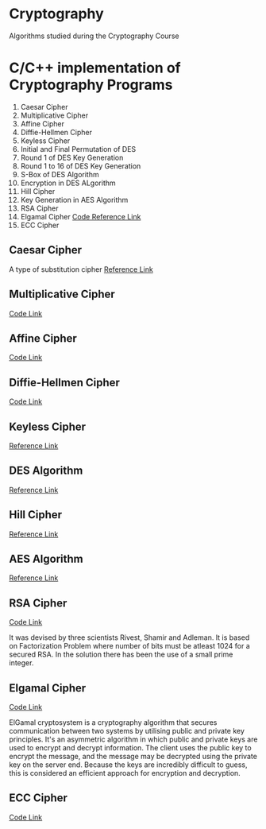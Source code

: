 # Cryptography
Algorithms studied during the Cryptography Course
# C/C++ implementation of Cryptography Programs 
1.  Caesar Cipher
2.  Multiplicative Cipher
3.  Affine Cipher
4.  Diffie-Hellmen Cipher
5.  Keyless Cipher
6.  Initial and Final Permutation of DES
7.  Round 1 of DES Key Generation
8.  Round 1 to 16 of DES Key Generation
9.  S-Box of DES Algorithm
10. Encryption in DES ALgorithm
11. Hill Cipher
12. Key Generation in AES Algorithm
13. RSA Cipher
14. Elgamal Cipher [Code Reference Link](https://github.com/DhruvDixitDD/ElGamal-based-Elliptic-Curve-Cryptography/blob/master/ElgamalEllipticCurve.cpp)
15. ECC Cipher

## Caesar Cipher
A type of substitution cipher 
[Reference Link](https://github.com/SourajitaDewasi/Cryptography/blob/main/Additive%20Cipher.c)

## Multiplicative Cipher
[Code Link](https://github.com/SourajitaDewasi/Cryptography/blob/main/Affine%20Cipher.cpp)

## Affine Cipher
[Code Link](https://github.com/SourajitaDewasi/Cryptography/blob/main/Affine%20Cipher.cpp)

## Diffie-Hellmen Cipher
[Code Link](https://github.com/SourajitaDewasi/Cryptography/blob/main/Diffie%20Hellmen%20Cipher.cpp)

## Keyless Cipher
[Reference Link](https://github.com/SourajitaDewasi/Cryptography/blob/main/Keyless%20Cipher.cpp)

## DES Algorithm
[Reference Link](https://github.com/SourajitaDewasi/Cryptography/blob/main/DES_Encryption_Complete.cpp)

## Hill Cipher
[Reference Link](https://github.com/SourajitaDewasi/Cryptography/blob/main/Hill%20Cipher.cpp)

## AES Algorithm
[Reference Link](https://github.com/SourajitaDewasi/Cryptography/blob/main/AES_Key_Generation.py)

## RSA Cipher
[Code Link](https://github.com/SourajitaDewasi/Cryptography/blob/main/RSA%20Cipher.cpp)

It was devised by three scientists Rivest, Shamir and Adleman. It is based on Factorization Problem where number of bits must be atleast 1024 for a secured RSA.
In the solution there has been the use of a small prime integer.

## Elgamal Cipher
[Code Link](https://github.com/SourajitaDewasi/Cryptography/blob/main/ELgamal%20Crypto%20System.cpp)

ElGamal cryptosystem is a cryptography algorithm that secures communication between two systems by utilising public and private key principles.
It's an asymmetric algorithm in which public and private keys are used to encrypt and decrypt information.
The client uses the public key to encrypt the message, and the message may be decrypted using the private key on the server end.
Because the keys are incredibly difficult to guess, this is considered an efficient approach for encryption and decryption. 

## ECC Cipher
[Code Link](https://github.com/SourajitaDewasi/Cryptography/blob/main/ECC_Cipher.c)
